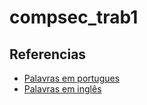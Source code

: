 # compsec_trab1

## Referencias
- [Palavras em portugues](https://github.com/omegahat/Rstem/blob/master/inst/words/portuguese/voc.txt)
- [Palavras em inglês](https://github.com/dwyl/english-words/blob/master/words_alpha.txt)
